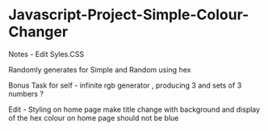 # Javascript-Project-Simple-Colour-Changer

Notes - Edit Syles.CSS

Randomly generates for Simple and Random using hex

Bonus Task for self - infinite rgb generator , producing 3 and sets of 3 numbers ?

Edit - Styling on home page make title change with background and display of the hex colour on home page should not be blue 